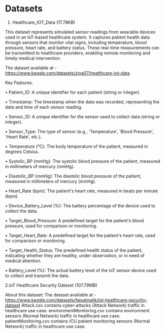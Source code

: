 # Datasets

1. Healthcare_IOT_Data (17.78KB)

This dataset represents simulated sensor readings from wearable devices used in an IoT-based healthcare system. It captures patient health data through sensors that monitor vital signs, including temperature, blood pressure, heart rate, and battery status. These real-time measurements can be transmitted to healthcare providers, enabling remote monitoring and timely medical intervention.

The dataset available at - https://www.kaggle.com/datasets/ziya07/healthcare-iot-data

Key Features:

•	Patient_ID: A unique identifier for each patient (string or integer).

•	Timestamp: The timestamp when the data was recorded, representing the date and time of each sensor reading.

•	Sensor_ID: A unique identifier for the sensor used to collect data (string or integer).

•	Sensor_Type: The type of sensor (e.g., 'Temperature', 'Blood Pressure', 'Heart Rate', etc.).

•	Temperature (°C): The body temperature of the patient, measured in degrees Celsius.

•	Systolic_BP (mmHg): The systolic blood pressure of the patient, measured in millimeters of mercury (mmHg).

•	Diastolic_BP (mmHg): The diastolic blood pressure of the patient, measured in millimeters of mercury (mmHg).

•	Heart_Rate (bpm): The patient's heart rate, measured in beats per minute (bpm).

•	Device_Battery_Level (%): The battery percentage of the device used to collect the data.

•	Target_Blood_Pressure: A predefined target for the patient's blood pressure, used for comparison or monitoring.

•	Target_Heart_Rate: A predefined target for the patient's heart rate, used for comparison or monitoring.

•	Target_Health_Status: The predefined health status of the patient, indicating whether they are healthy, under observation, or in need of medical attention.

•	Battery_Level (%): The actual battery level of the IoT sensor device used to collect and transmit the data.



2.IoT Healthcare Security Dataset (107.79MB)

About this dataset:
The dataset available at -https://www.kaggle.com/datasets/faisalmalik/iot-healthcare-security-dataset
Attack.csv contains cyber-attacks (Attack Network) traffic in healthcare use case.
environmentMonitoring.csv contains environment sensors (Normal Network) traffic in healthcare use case.
patientMonitoring.csv contains ICU patient monitoring sensors (Normal Network) traffic in healthcare use case.


